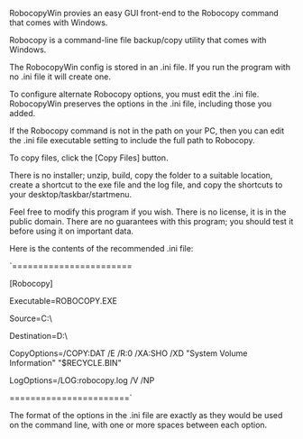 RobocopyWin provies an easy GUI front-end to the Robocopy command that comes with Windows.

Robocopy is a command-line file backup/copy utility that comes with Windows.

The RobocopyWin config is stored in an .ini file. If you run the program with no .ini file it will create one.

To configure alternate Robocopy options, you must edit the .ini file. RobocopyWin preserves the options in the .ini file, including those you added.

If the Robocopy command is not in the path on your PC, then you can edit the .ini file executable setting to include the full path to Robocopy.

To copy files, click the [Copy Files] button.

There is no installer; unzip, build, copy the folder to a suitable location, create a shortcut to the exe file and the log file, and copy the shortcuts to your desktop/taskbar/startmenu.

Feel free to modify this program if you wish. There is no license, it is in the public domain. There are no guarantees with this program; you should test it before using it on important data.

Here is the contents of the recommended .ini file:

`=======================

[Robocopy]

Executable=ROBOCOPY.EXE

Source=C:\

Destination=D:\

CopyOptions=/COPY:DAT /E /R:0 /XA:SHO /XD "System Volume Information" "$RECYCLE.BIN"

LogOptions=/LOG:robocopy.log /V /NP

=======================`

The format of the options in the .ini file are exactly as they would be used on the command line, with one or more spaces between each option.

